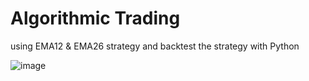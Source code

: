 # Algorithmic Trading
using EMA12 & EMA26 strategy and backtest the strategy with Python

![image](https://sv1.picz.in.th/images/2023/02/15/L6MRR2.png)
